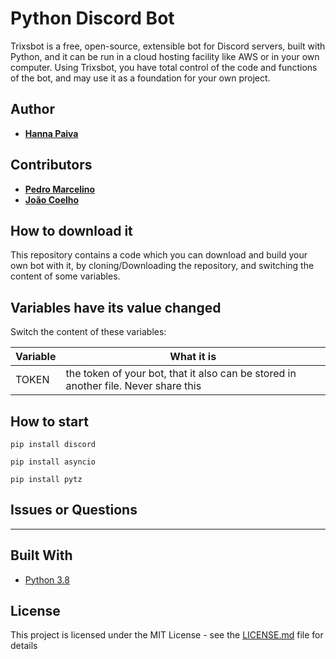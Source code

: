 # Python Discord Bot 

Trixsbot is a free, open-source, extensible bot for Discord servers, built with Python, and it can be run in a cloud hosting facility like AWS or in your own computer. Using Trixsbot, you have total control of the code and functions of the bot, and may use it as a foundation for your own project. 

## Author

* **[Hanna Paiva](https://github.com/Hantriex)**

## Contributors

* **[Pedro Marcelino](https://github.com/pmarcelino)**
* **[João Coelho](https://github.com/joaopcoelho)**

## How to download it

This repository contains a code which you can download and build your own bot with it, by cloning/Downloading the repository, and switching the content of some variables.


## Variables have its value changed


Switch the content of these variables:

| Variable              | What it is                                                            |
| ----------------------| ----------------------------------------------------------------------|
| TOKEN                 | the token of your bot, that it also can be stored in another file. Never share this|



## How to start


```
pip install discord
```
```
pip install asyncio
```
```
pip install pytz
```


## Issues or Questions

---

## Built With

* [Python 3.8](https://www.python.org/)

## License

This project is licensed under the MIT License - see the [LICENSE.md](LICENSE.md) file for details
